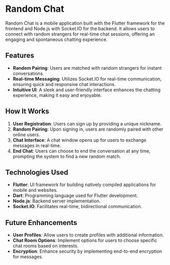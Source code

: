 # Random Chat

Random Chat is a mobile application built with the Flutter framework for the frontend and Node.js with Socket.IO for the backend. It allows users to connect with random strangers for real-time chat sessions, offering an engaging and spontaneous chatting experience.

## Features

- **Random Pairing**: Users are matched with random strangers for instant conversations.
- **Real-time Messaging**: Utilizes Socket.IO for real-time communication, ensuring quick and responsive chat interactions.
- **Intuitive UI**: A sleek and user-friendly interface enhances the chatting experience, making it easy and enjoyable.

## How It Works

1. **User Registration**: Users can sign up by providing a unique nickname.
2. **Random Pairing**: Upon signing in, users are randomly paired with other online users.
3. **Chat Interface**: A chat window opens up for users to exchange messages in real-time.
4. **End Chat**: Users can choose to end the conversation at any time, prompting the system to find a new random match.

## Technologies Used

- **Flutter**: UI framework for building natively compiled applications for mobile and websites.
- **Dart**: Programming language used for Flutter development.
- **Node.js**: Backend server implementation.
- **Socket.IO**: Facilitates real-time, bidirectional communication.


## Future Enhancements

- **User Profiles**: Allow users to create profiles with additional information.
- **Chat Room Options**: Implement options for users to choose specific chat rooms based on interests.
- **Encryption**: Enhance security by implementing end-to-end encryption for messages.

